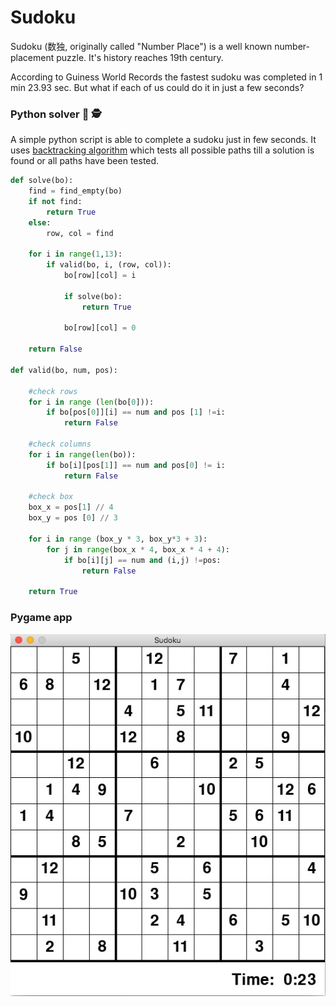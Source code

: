 # Sudoku 
Sudoku (数独,  originally called "Number Place") is a well known number-placement puzzle. It's history reaches 19th century.

According to Guiness World Records the fastest sudoku was completed in 1 min 23.93 sec. But what if each of us could do it in just a few seconds?


### Python solver 🤯 🕵

A simple python script is able to complete a sudoku just in few seconds. It uses [backtracking algorithm](https://en.wikipedia.org/wiki/Backtracking) which tests all possible paths till a solution is found or all paths have been tested.

```python
def solve(bo):
    find = find_empty(bo)
    if not find:
        return True
    else:
        row, col = find

    for i in range(1,13):
        if valid(bo, i, (row, col)):
            bo[row][col] = i

            if solve(bo):
                return True

            bo[row][col] = 0

    return False

def valid(bo, num, pos):

    #check rows
    for i in range (len(bo[0])):
        if bo[pos[0]][i] == num and pos [1] !=i:
            return False

    #check columns
    for i in range(len(bo)):
        if bo[i][pos[1]] == num and pos[0] != i:
            return False

    #check box
    box_x = pos[1] // 4
    box_y = pos [0] // 3

    for i in range (box_y * 3, box_y*3 + 3):
        for j in range(box_x * 4, box_x * 4 + 4):
            if bo[i][j] == num and (i,j) !=pos:
                return False
                
    return True            
```

### Pygame app



![alt text](https://github.com/lmarcinski/sudoku_12x12/blob/master/newfoldername/sudoku12x12.png)
